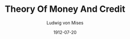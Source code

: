 ---
layout: writing
title: Theory Of Money And Credit
date: 1912-07-20
categories: ['Money and Austrian Econ']
author: ['Ludwig von Mises']
excerpt: Mises wrote this book for the ages, and it remains the most spirited, thorough, and scientifically rigorous treatise on money to ever appear. It made his reputation across Europe and established him as the most important economist of his age.
external_url: https://mises.org/library/theory-money-and-credit
---